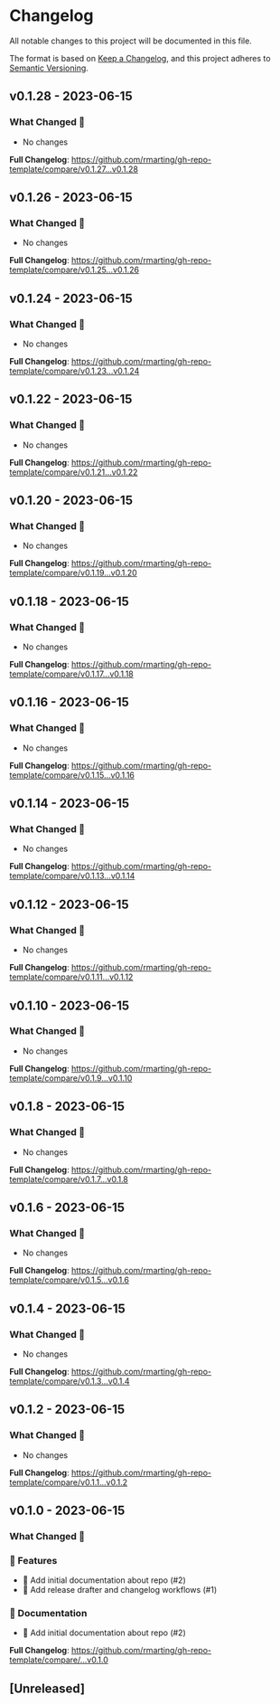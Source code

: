 # Changelog

All notable changes to this project will be documented in this file.

The format is based on [Keep a Changelog](https://keepachangelog.com/en/1.1.0/),
and this project adheres to [Semantic Versioning](https://semver.org/spec/v2.0.0.html).

## v0.1.28 - 2023-06-15

### What Changed 👀

- No changes

**Full Changelog**: https://github.com/rmarting/gh-repo-template/compare/v0.1.27...v0.1.28

## v0.1.26 - 2023-06-15

### What Changed 👀

- No changes

**Full Changelog**: https://github.com/rmarting/gh-repo-template/compare/v0.1.25...v0.1.26

## v0.1.24 - 2023-06-15

### What Changed 👀

- No changes

**Full Changelog**: https://github.com/rmarting/gh-repo-template/compare/v0.1.23...v0.1.24

## v0.1.22 - 2023-06-15

### What Changed 👀

- No changes

**Full Changelog**: https://github.com/rmarting/gh-repo-template/compare/v0.1.21...v0.1.22

## v0.1.20 - 2023-06-15

### What Changed 👀

- No changes

**Full Changelog**: https://github.com/rmarting/gh-repo-template/compare/v0.1.19...v0.1.20

## v0.1.18 - 2023-06-15

### What Changed 👀

- No changes

**Full Changelog**: https://github.com/rmarting/gh-repo-template/compare/v0.1.17...v0.1.18

## v0.1.16 - 2023-06-15

### What Changed 👀

- No changes

**Full Changelog**: https://github.com/rmarting/gh-repo-template/compare/v0.1.15...v0.1.16

## v0.1.14 - 2023-06-15

### What Changed 👀

- No changes

**Full Changelog**: https://github.com/rmarting/gh-repo-template/compare/v0.1.13...v0.1.14

## v0.1.12 - 2023-06-15

### What Changed 👀

- No changes

**Full Changelog**: https://github.com/rmarting/gh-repo-template/compare/v0.1.11...v0.1.12

## v0.1.10 - 2023-06-15

### What Changed 👀

- No changes

**Full Changelog**: https://github.com/rmarting/gh-repo-template/compare/v0.1.9...v0.1.10

## v0.1.8 - 2023-06-15

### What Changed 👀

- No changes

**Full Changelog**: https://github.com/rmarting/gh-repo-template/compare/v0.1.7...v0.1.8

## v0.1.6 - 2023-06-15

### What Changed 👀

- No changes

**Full Changelog**: https://github.com/rmarting/gh-repo-template/compare/v0.1.5...v0.1.6

## v0.1.4 - 2023-06-15

### What Changed 👀

- No changes

**Full Changelog**: https://github.com/rmarting/gh-repo-template/compare/v0.1.3...v0.1.4

## v0.1.2 - 2023-06-15

### What Changed 👀

- No changes

**Full Changelog**: https://github.com/rmarting/gh-repo-template/compare/v0.1.1...v0.1.2

## v0.1.0 - 2023-06-15

### What Changed 👀

### 🚀 Features

- 📝 Add initial documentation about repo (#2)
- 👷 Add release drafter and changelog workflows (#1)

### 📄 Documentation

- 📝 Add initial documentation about repo (#2)

**Full Changelog**: https://github.com/rmarting/gh-repo-template/compare/...v0.1.0

## [Unreleased]
